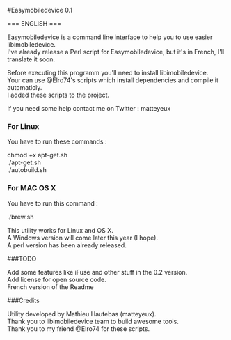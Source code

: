 #Easymobiledevice 0.1

=== ENGLISH === <br>

Easymobiledevice is a command line interface to help you to use easier libimobiledevice. <br>
I've already release a Perl script for Easymobiledevice, but it's in French, I'll translate it soon. <br>

Before executing this programm you'll need to install libimobiledevice. <br>
Your can use @Elro74's scripts which install dependencies and compile it automaticly. <br>
I added these scripts to the project. <br>

If you need some help contact me on Twitter : matteyeux <br>
 
### For Linux
You have to run these commands :  <br>

chmod +x apt-get.sh  <br>
./apt-get.sh <br>
./autobuild.sh <br>

### For MAC OS X
You have to run this command :  <br> 

./brew.sh  <br>

This utility works for Linux and OS X. <br>
A Windows version will come later this year (I hope). <br>
A perl version has been already released. <br>

###TODO

Add some features like iFuse and other stuff in the 0.2 version. <br>
Add license for open source code. <br>
French version of the Readme <br>

###Credits

Utility developed by Mathieu Hautebas (matteyeux). <br>
Thank you to libimobiledevice team to build awesome tools. <br>
Thank you to my friend @Elro74 for these scripts. <br>
